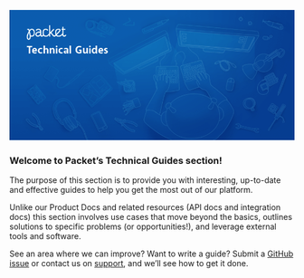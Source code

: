 <!-- <meta>
{
  "title": "Technical Guides",
  "slug": "overview",
  "description": "Technical Guides",
  "tag": ["Technical Guides", "Guides", "How To"],
  "seo-title": "Packet Bare Metal Cloud Docs - Technical Guides",
  "seo-description": "Technical Guides",
  "og-title": "Overview",
  "og-description": "Technical Guides"
}
</meta> -->

![product-docs-splash](/images/packet-technical-guides.png)

### Welcome to Packet’s Technical Guides section!

The purpose of this section is to provide you with interesting, up-to-date and effective guides to help you get the most out of our platform.

Unlike our Product Docs and related resources (API docs and integration docs) this section involves use cases that move beyond the basics, outlines solutions to specific problems (or opportunities!), and leverage external tools and software.

See an area where we can improve? Want to write a guide? Submit a [GitHub issue](https://github.com/packethost/docs/issues/new) or contact us on [support](https://www.packet.com/developers/docs/getting-started/support/getting-started/), and we’ll see how to get it done.
